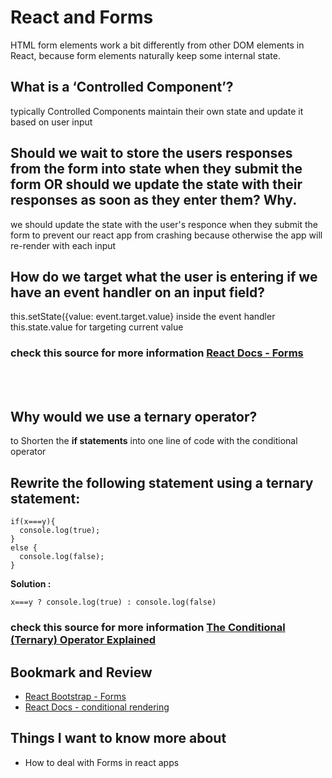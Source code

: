 # React and Forms
HTML form elements work a bit differently from other DOM elements in React, because form elements naturally keep some internal state.

## What is a ‘Controlled Component’?
typically Controlled Components maintain their own state and update it based on user input
## Should we wait to store the users responses from the form into state when they submit the form OR should we update the state with their responses as soon as they enter them? Why.
we should update the state with  the user's responce when they submit the form to prevent our react app from crashing because otherwise the app will re-render with each input
## How do we target what the user is entering if we have an event handler on an input field?
 this.setState({value: event.target.value} inside the event handler 
this.state.value for targeting current value

### check this source for more information [React Docs - Forms](https://reactjs.org/docs/forms.html)
<br>
<br>

## Why would we use a ternary operator?
to Shorten the **if statements** into one line of code with the conditional operator
## Rewrite the following statement using a ternary statement:
``` 
if(x===y){
  console.log(true);
} 
else {
  console.log(false);
}
```
**Solution :**

```
x===y ? console.log(true) : console.log(false)
```

### check this source for more information [The Conditional (Ternary) Operator Explained](https://codeburst.io/javascript-the-conditional-ternary-operator-explained-cac7218beeff)

## Bookmark and Review
- [React Bootstrap - Forms](https://react-bootstrap.github.io/forms/overview/)
- [React Docs - conditional rendering](https://reactjs.org/docs/conditional-rendering.html)

## Things I want to know more about
- How to deal with Forms in react apps
